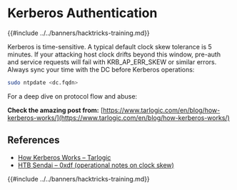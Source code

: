 # Kerberos Authentication

{{#include ../../banners/hacktricks-training.md}}

Kerberos is time-sensitive. A typical default clock skew tolerance is 5 minutes. If your attacking host clock drifts beyond this window, pre-auth and service requests will fail with KRB_AP_ERR_SKEW or similar errors. Always sync your time with the DC before Kerberos operations:

```bash
sudo ntpdate <dc.fqdn>
```

For a deep dive on protocol flow and abuse:

**Check the amazing post from:** [https://www.tarlogic.com/en/blog/how-kerberos-works/](https://www.tarlogic.com/en/blog/how-kerberos-works/)

## References

- [How Kerberos Works – Tarlogic](https://www.tarlogic.com/en/blog/how-kerberos-works/)
- [HTB Sendai – 0xdf (operational notes on clock skew)](https://0xdf.gitlab.io/2025/08/28/htb-sendai.html)

{{#include ../../banners/hacktricks-training.md}}